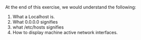 At the end of this exercise, we would understand the following:
1. What a Localhost is.
2. What 0.0.0.0 signifies
3. what /etc/hosts signifies
4. How to display machine active network interfaces.

